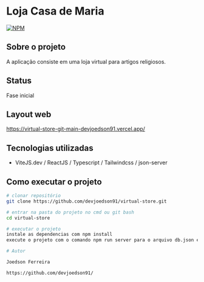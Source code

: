 # Loja Casa de Maria

[![NPM](https://img.shields.io/npm/l/react)](https://github.com/devsuperior/sds1-wmazoni/blob/master/LICENSE)

## Sobre o projeto

A aplicação consiste em uma loja virtual para artigos religiosos.

## Status

Fase inicial

## Layout web

https://virtual-store-git-main-devjoedson91.vercel.app/

## Tecnologias utilizadas

- ViteJS.dev / ReactJS / Typescript / Tailwindcss / json-server

## Como executar o projeto

```bash
# clonar repositório
git clone https://github.com/devjoedson91/virtual-store.git

# entrar na pasta do projeto no cmd ou git bash
cd virtual-store

# executar o projeto
instale as dependencias com npm install
execute o projeto com o comando npm run server para o arquivo db.json e npm run dev para o front

# Autor

Joedson Ferreira

https://github.com/devjoedson91/
```
